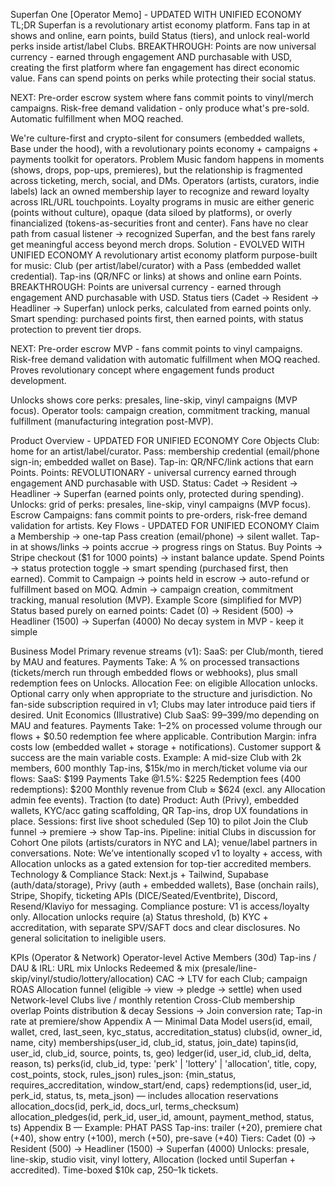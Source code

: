 Superfan One [Operator Memo] - UPDATED WITH UNIFIED ECONOMY
TL;DR
Superfan is a revolutionary artist economy platform. Fans tap in at shows and online, earn points, build Status (tiers), and unlock real-world perks inside artist/label Clubs. BREAKTHROUGH: Points are now universal currency - earned through engagement AND purchasable with USD, creating the first platform where fan engagement has direct economic value. Fans can spend points on perks while protecting their social status.

NEXT: Pre-order escrow system where fans commit points to vinyl/merch campaigns. Risk-free demand validation - only produce what's pre-sold. Automatic fulfillment when MOQ reached.

We're culture-first and crypto-silent for consumers (embedded wallets, Base under the hood), with a revolutionary points economy + campaigns + payments toolkit for operators.
Problem
Music fandom happens in moments (shows, drops, pop-ups, premieres), but the relationship is fragmented across ticketing, merch, social, and DMs.
Operators (artists, curators, indie labels) lack an owned membership layer to recognize and reward loyalty across IRL/URL touchpoints.
Loyalty programs in music are either generic (points without culture), opaque (data siloed by platforms), or overly financialized (tokens-as-securities front and center).
Fans have no clear path from casual listener → recognized Superfan, and the best fans rarely get meaningful access beyond merch drops.
Solution - EVOLVED WITH UNIFIED ECONOMY
A revolutionary artist economy platform purpose-built for music:
Club (per artist/label/curator) with a Pass (embedded wallet credential).
Tap-ins (QR/NFC or links) at shows and online earn Points.
BREAKTHROUGH: Points are universal currency - earned through engagement AND purchasable with USD.
Status tiers (Cadet → Resident → Headliner → Superfan) unlock perks, calculated from earned points only.
Smart spending: purchased points first, then earned points, with status protection to prevent tier drops.

NEXT: Pre-order escrow MVP - fans commit points to vinyl campaigns. Risk-free demand validation with automatic fulfillment when MOQ reached. Proves revolutionary concept where engagement funds product development.

Unlocks shows core perks: presales, line-skip, vinyl campaigns (MVP focus).
Operator tools: campaign creation, commitment tracking, manual fulfillment (manufacturing integration post-MVP).


Product Overview - UPDATED FOR UNIFIED ECONOMY
Core Objects
Club: home for an artist/label/curator.
Pass: membership credential (email/phone sign-in; embedded wallet on Base).
Tap-in: QR/NFC/link actions that earn Points.
Points: REVOLUTIONARY - universal currency earned through engagement AND purchasable with USD.
Status: Cadet → Resident → Headliner → Superfan (earned points only, protected during spending).
Unlocks: grid of perks: presales, line-skip, vinyl campaigns (MVP focus).
Escrow Campaigns: fans commit points to pre-orders, risk-free demand validation for artists.
Key Flows - UPDATED FOR UNIFIED ECONOMY
Claim a Membership → one-tap Pass creation (email/phone) → silent wallet.
Tap-in at shows/links → points accrue → progress rings on Status.
Buy Points → Stripe checkout ($1 for 1000 points) → instant balance update.
Spend Points → status protection toggle → smart spending (purchased first, then earned).
Commit to Campaign → points held in escrow → auto-refund or fulfillment based on MOQ.
Admin → campaign creation, commitment tracking, manual resolution (MVP).
Example Score (simplified for MVP)
Status based purely on earned points: Cadet (0) → Resident (500) → Headliner (1500) → Superfan (4000)
No decay system in MVP - keep it simple

Business Model
Primary revenue streams (v1):
SaaS: per Club/month, tiered by MAU and features.
Payments Take: A % on processed transactions (tickets/merch run through embedded flows or webhooks), plus small redemption fees on Unlocks.
Allocation Fee: on eligible Allocation unlocks. Optional carry only when appropriate to the structure and jurisdiction.
No fan-side subscription required in v1; Clubs may later introduce paid tiers if desired.
Unit Economics (Illustrative)
Club SaaS: $99–$399/mo depending on MAU and features.
Payments Take: 1–2% on processed volume through our flows + $0.50 redemption fee where applicable.
Contribution Margin: infra costs low (embedded wallet + storage + notifications). Customer support & success are the main variable costs.
Example: A mid-size Club with 2k members, 600 monthly Tap-ins, $15k/mo in merch/ticket volume via our flows:
SaaS: $199
Payments Take @1.5%: $225
Redemption fees (400 redemptions): $200
Monthly revenue from Club ≈ $624 (excl. any Allocation admin fee events).
Traction (to date)
Product: Auth (Privy), embedded wallets, KYC/acc gating scaffolding, QR Tap-ins, drop UX foundations in place.
Sessions: first live shoot scheduled (Sep 10) to pilot Join the Club funnel → premiere → show Tap-ins.
Pipeline: initial Clubs in discussion for Cohort One pilots (artists/curators in NYC and LA); venue/label partners in conversations.
Note: We’ve intentionally scoped v1 to loyalty + access, with Allocation unlocks as a gated extension for top-tier accredited members.
Technology & Compliance
Stack: Next.js + Tailwind, Supabase (auth/data/storage), Privy (auth + embedded wallets), Base (onchain rails), Stripe, Shopify, ticketing APIs (DICE/Seated/Eventbrite), Discord, Resend/Klaviyo for messaging.
Compliance posture: V1 is access/loyalty only. Allocation unlocks require (a) Status threshold, (b) KYC + accreditation, with separate SPV/SAFT docs and clear disclosures. No general solicitation to ineligible users.





KPIs (Operator & Network)
Operator-level
Active Members (30d)
Tap-ins / DAU & IRL: URL mix
Unlocks Redeemed & mix (presale/line-skip/vinyl/studio/lottery/allocation)
CAC → LTV for each Club; campaign ROAS
Allocation funnel (eligible → view → pledge → settle) when used
Network-level
Clubs live / monthly retention
Cross-Club membership overlap
Points distribution & decay
Sessions → Join conversion rate; Tap-in rate at premiere/show
Appendix A — Minimal Data Model
users(id, email, wallet, cred, last_seen, kyc_status, accreditation_status)
clubs(id, owner_id, name, city)
memberships(user_id, club_id, status, join_date)
tapins(id, user_id, club_id, source, points, ts, geo)
ledger(id, user_id, club_id, delta, reason, ts)
perks(id, club_id, type: 'perk' | 'lottery' | 'allocation', title, copy, cost_points, stock, rules_json)
rules_json: {min_status, requires_accreditation, window_start/end, caps}
redemptions(id, user_id, perk_id, status, ts, meta_json) — includes allocation reservations
allocation_docs(id, perk_id, docs_url, terms_checksum)
allocation_pledges(id, perk_id, user_id, amount, payment_method, status, ts)
Appendix B — Example: PHAT PASS
Tap-ins: trailer (+20), premiere chat (+40), show entry (+100), merch (+50), pre-save (+40)
Tiers: Cadet (0) → Resident (500) → Headliner (1500) → Superfan (4000)
Unlocks: presale, line-skip, studio visit, vinyl lottery, Allocation (locked until Superfan + accredited). Time-boxed $10k cap, $250–$1k tickets.
